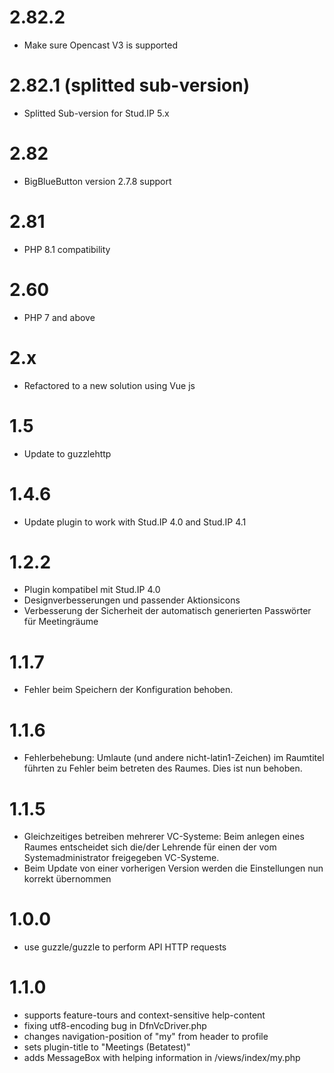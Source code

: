 # 2.82.2
* Make sure Opencast V3 is supported

# 2.82.1 (splitted sub-version)
* Splitted Sub-version for Stud.IP 5.x

# 2.82
* BigBlueButton version 2.7.8 support

# 2.81
* PHP 8.1 compatibility

# 2.60
* PHP 7 and above

# 2.x
* Refactored to a new solution using Vue js

# 1.5
* Update to guzzlehttp

# 1.4.6
* Update plugin to work with Stud.IP 4.0 and Stud.IP 4.1

# 1.2.2
* Plugin kompatibel mit Stud.IP 4.0
* Designverbesserungen und passender Aktionsicons
* Verbesserung der Sicherheit der automatisch generierten Passwörter für Meetingräume

# 1.1.7

* Fehler beim Speichern der Konfiguration behoben.


# 1.1.6

* Fehlerbehebung: Umlaute (und andere nicht-latin1-Zeichen) im Raumtitel führten zu Fehler beim betreten des Raumes. Dies ist nun behoben.


# 1.1.5

* Gleichzeitiges betreiben mehrerer VC-Systeme: Beim anlegen eines Raumes entscheidet sich die/der Lehrende für einen der vom Systemadministrator freigegeben VC-Systeme.
* Beim Update von einer vorherigen Version werden die Einstellungen  nun korrekt übernommen

1.0.0
=====

* use guzzle/guzzle to perform API HTTP requests


1.1.0
=====

* supports feature-tours and context-sensitive help-content
* fixing utf8-encoding bug in DfnVcDriver.php
* changes navigation-position of "my" from header to profile
* sets plugin-title to "Meetings (Betatest)"
* adds MessageBox with helping information in /views/index/my.php
